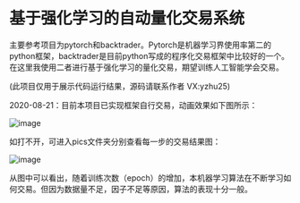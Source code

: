 # 基于强化学习的自动量化交易系统

主要参考项目为pytorch和backtrader。Pytorch是机器学习界使用率第二的python框架，backtrader是目前python写成的程序化交易框架中比较好的一个。在这里我使用二者进行基于强化学习的量化交易，期望训练人工智能学会交易。

(此项目仅用于展示代码运行结果，源码请联系作者 VX:yzhu25)

2020-08-21：目前本项目已实现框架自行交易，动画效果如下图所示：

![image](https://github.com/zym604/RL_backtrader_documents/blob/master/test.gif)

如打不开，可进入pics文件夹分别查看每一步的交易结果图：

![image](https://github.com/zym604/RL_backtrader_documents/blob/master/pics_4_4_200000buffer)

从图中可以看出，随着训练次数（epoch）的增加，本机器学习算法在不断学习如何交易。但因为数据量不足，因子不足等原因，算法的表现十分一般。
